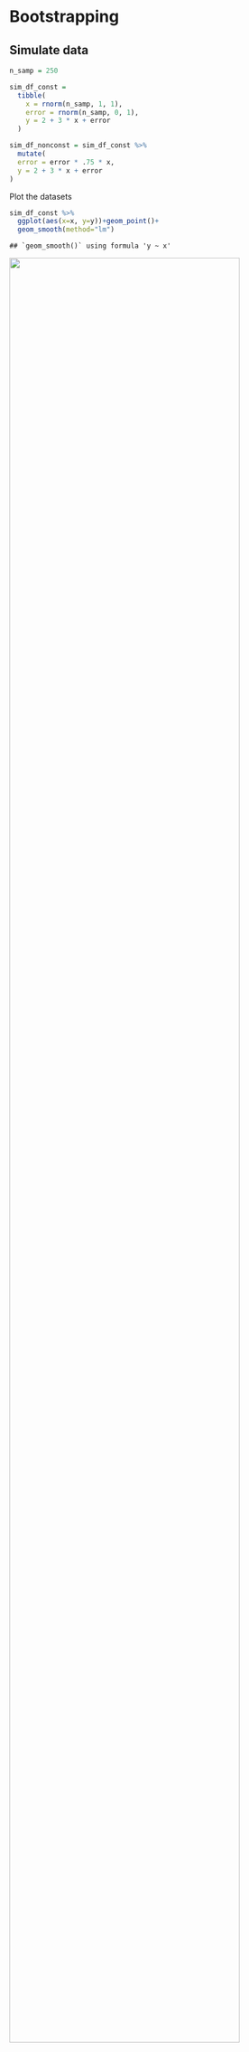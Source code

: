 Bootstrapping
================

## Simulate data

``` r
n_samp = 250

sim_df_const = 
  tibble(
    x = rnorm(n_samp, 1, 1),
    error = rnorm(n_samp, 0, 1),
    y = 2 + 3 * x + error
  )

sim_df_nonconst = sim_df_const %>% 
  mutate(
  error = error * .75 * x,
  y = 2 + 3 * x + error
)
```

Plot the datasets

``` r
sim_df_const %>% 
  ggplot(aes(x=x, y=y))+geom_point()+
  geom_smooth(method="lm")
```

    ## `geom_smooth()` using formula 'y ~ x'

<img src="bootstrapping_files/figure-gfm/unnamed-chunk-2-1.png" width="90%" />

``` r
sim_df_nonconst %>% 
  ggplot(aes(x=x, y=y))+geom_point()+
  geom_smooth(method="lm")
```

    ## `geom_smooth()` using formula 'y ~ x'

<img src="bootstrapping_files/figure-gfm/unnamed-chunk-2-2.png" width="90%" />

``` r
lm(y~x, data=sim_df_const) %>% broom::tidy()
```

    ## # A tibble: 2 x 5
    ##   term        estimate std.error statistic   p.value
    ##   <chr>          <dbl>     <dbl>     <dbl>     <dbl>
    ## 1 (Intercept)     1.98    0.0981      20.2 3.65e- 54
    ## 2 x               3.04    0.0699      43.5 3.84e-118

``` r
lm(y~x, data=sim_df_nonconst) %>% broom::tidy()
```

    ## # A tibble: 2 x 5
    ##   term        estimate std.error statistic   p.value
    ##   <chr>          <dbl>     <dbl>     <dbl>     <dbl>
    ## 1 (Intercept)     1.93    0.105       18.5 1.88e- 48
    ## 2 x               3.11    0.0747      41.7 5.76e-114

\#\#Draw one boostrap sample

``` r
boot_sample=function (df){
  
  sample_frac(df,replace=TRUE) %>% 
    arrange(x)
  
}
```

Check if this works…

``` r
boot_sample(sim_df_nonconst) %>% 
  ggplot(aes(x=x, y=y))+
  geom_point(alpha=.3)+
  geom_smooth(method="lm")
```

    ## `geom_smooth()` using formula 'y ~ x'

<img src="bootstrapping_files/figure-gfm/unnamed-chunk-5-1.png" width="90%" />

``` r
boot_sample(sim_df_nonconst) %>% 
  lm(y~x, data=.) %>% 
  broom::tidy()
```

    ## # A tibble: 2 x 5
    ##   term        estimate std.error statistic   p.value
    ##   <chr>          <dbl>     <dbl>     <dbl>     <dbl>
    ## 1 (Intercept)     1.90    0.0982      19.3 2.45e- 51
    ## 2 x               3.14    0.0688      45.6 1.18e-122

## Many samples and analysis

``` r
boot_straps=
  tibble(
    strap_number=1:1000,
    strap_sample=rerun(1000,boot_sample(sim_df_nonconst))
  )
```

Can I run my analysis on these…?

``` r
boot_results=
  boot_straps %>% 
  mutate(
    models=map(.x=strap_sample, ~lm(y~x, data=.x)),
    results=map(models, broom::tidy)
  ) %>% 
  select(strap_number, results) %>% 
  unnest(results)
```

What do I have now?

``` r
boot_results %>% 
  group_by(term) %>% 
  summarize(
    mean_est=mean(estimate),
    sd_est=sd(estimate)
  )
```

    ## `summarise()` ungrouping output (override with `.groups` argument)

    ## # A tibble: 2 x 3
    ##   term        mean_est sd_est
    ##   <chr>          <dbl>  <dbl>
    ## 1 (Intercept)     1.93 0.0748
    ## 2 x               3.11 0.101

Look at the distributions

``` r
boot_results %>% 
  filter(term=="x") %>% 
  ggplot(aes(x=estimate))+
  geom_density()
```

<img src="bootstrapping_files/figure-gfm/unnamed-chunk-10-1.png" width="90%" />
Construct bootstrap CI

``` r
boot_results %>% 
  group_by(term) %>% 
  summarize(
    ci_lower=quantile(estimate, 0.025),
    ci_upper=quantile(estimate, 0.975)
  )
```

    ## `summarise()` ungrouping output (override with `.groups` argument)

    ## # A tibble: 2 x 3
    ##   term        ci_lower ci_upper
    ##   <chr>          <dbl>    <dbl>
    ## 1 (Intercept)     1.79     2.08
    ## 2 x               2.91     3.31

## Bootstrap using modelr

Can we simply anything..?

``` r
sim_df_nonconst %>% 
  bootstrap(1000, id="strap_number") %>% 
   mutate(
    models=map(.x=strap, ~lm(y~x, data=.x)),
    results=map(models, broom::tidy)
  ) %>% 
  select(strap_number, results) %>% 
  unnest(results) %>% 
   group_by(term) %>% 
  summarize(
    mean_est=mean(estimate),
    sd_est=sd(estimate)
  )
```

    ## `summarise()` ungrouping output (override with `.groups` argument)

    ## # A tibble: 2 x 3
    ##   term        mean_est sd_est
    ##   <chr>          <dbl>  <dbl>
    ## 1 (Intercept)     1.93 0.0762
    ## 2 x               3.11 0.104

Revisit nyc airbnb

``` r
library(p8105.datasets)
data("nyc_airbnb")
nyc_airbnb = 
  nyc_airbnb %>% 
  mutate(stars = review_scores_location / 2) %>% 
  rename(
    borough = neighbourhood_group,
    neighborhood = neighbourhood) %>% 
  filter(borough != "Staten Island") %>% 
  select(price, stars, borough, neighborhood, room_type)
```

``` r
nyc_airbnb %>% 
  ggplot(aes(x=stars, y=price))+
  geom_point()
```

    ## Warning: Removed 9962 rows containing missing values (geom_point).

<img src="bootstrapping_files/figure-gfm/unnamed-chunk-14-1.png" width="90%" />

``` r
airbnb_boot_results=
nyc_airbnb %>% 
  filter(borough=="Manhattan") %>% 
  drop_na(stars) %>% 
bootstrap(10, id="strap_number") %>% 
   mutate(
    models=map(.x=strap, ~lm(price~stars, data=.x)),
    results=map(models, broom::tidy)
  ) %>% 
  select(strap_number, results) %>% 
  unnest(results) %>% 
   group_by(term) %>% 
  summarize(
    mean_est=mean(estimate),
    sd_est=sd(estimate)
  )
```

    ## `summarise()` ungrouping output (override with `.groups` argument)

Compare this to `lm`

``` r
nyc_airbnb %>% 
  filter(borough=="Manhattan") %>% 
  drop_na(stars) %>% 
  lm(price~stars, data=.) %>% 
  broom::tidy()
```

    ## # A tibble: 2 x 5
    ##   term        estimate std.error statistic  p.value
    ##   <chr>          <dbl>     <dbl>     <dbl>    <dbl>
    ## 1 (Intercept)    -34.3     22.9      -1.50 1.35e- 1
    ## 2 stars           43.3      4.78      9.07 1.39e-19

``` r
airbnb_boot_results=
nyc_airbnb %>% 
  filter(borough=="Manhattan") %>% 
  drop_na(stars) %>% 
bootstrap(1000, id="strap_number") %>% 
   mutate(
    models=map(.x=strap, ~lm(price~stars, data=.x)),
    results=map(models, broom::tidy)
  ) %>% 
  select(strap_number, results) %>% 
  unnest(results)

airbnb_boot_results %>% 
group_by(term) %>% 
  summarize(
    mean_est=mean(estimate),
    sd_est=sd(estimate)
  )
```

    ## `summarise()` ungrouping output (override with `.groups` argument)

    ## # A tibble: 2 x 3
    ##   term        mean_est sd_est
    ##   <chr>          <dbl>  <dbl>
    ## 1 (Intercept)    -35.1  31.0 
    ## 2 stars           43.5   6.28

``` r
airbnb_boot_results %>% 
  filter(term=="stars") %>% 
  ggplot(aes(x=estimate))+
  geom_density()
```

<img src="bootstrapping_files/figure-gfm/unnamed-chunk-18-1.png" width="90%" />
